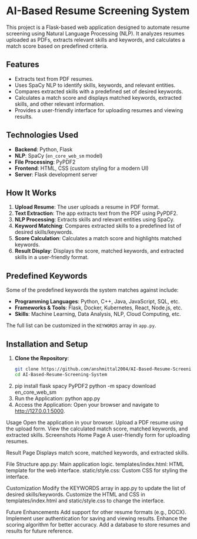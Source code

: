 # AI-Based Resume Screening System

This project is a Flask-based web application designed to automate resume screening using Natural Language Processing (NLP). It analyzes resumes uploaded as PDFs, extracts relevant skills and keywords, and calculates a match score based on predefined criteria.

## Features

- Extracts text from PDF resumes.
- Uses SpaCy NLP to identify skills, keywords, and relevant entities.
- Compares extracted skills with a predefined set of desired keywords.
- Calculates a match score and displays matched keywords, extracted skills, and other relevant information.
- Provides a user-friendly interface for uploading resumes and viewing results.

## Technologies Used

- **Backend**: Python, Flask
- **NLP**: SpaCy (`en_core_web_sm` model)
- **File Processing**: PyPDF2
- **Frontend**: HTML, CSS (custom styling for a modern UI)
- **Server**: Flask development server

## How It Works

1. **Upload Resume**: The user uploads a resume in PDF format.
2. **Text Extraction**: The app extracts text from the PDF using PyPDF2.
3. **NLP Processing**: Extracts skills and relevant entities using SpaCy.
4. **Keyword Matching**: Compares extracted skills to a predefined list of desired skills/keywords.
5. **Score Calculation**: Calculates a match score and highlights matched keywords.
6. **Result Display**: Displays the score, matched keywords, and extracted skills in a user-friendly format.

## Predefined Keywords

Some of the predefined keywords the system matches against include:

- **Programming Languages**: Python, C++, Java, JavaScript, SQL, etc.
- **Frameworks & Tools**: Flask, Docker, Kubernetes, React, Node.js, etc.
- **Skills**: Machine Learning, Data Analysis, NLP, Cloud Computing, etc.

The full list can be customized in the `KEYWORDS` array in `app.py`.

## Installation and Setup

1. **Clone the Repository**:
   ```bash
   git clone https://github.com/anshmittal2004/AI-Based-Resume-Screening-System.git
   cd AI-Based-Resume-Screening-System
2.  pip install flask spacy PyPDF2
python -m spacy download en_core_web_sm
3.  Run the Application:
python app.py
4.  Access the Application: Open your browser and navigate to http://127.0.0.1:5000.

Usage
Open the application in your browser.
Upload a PDF resume using the upload form.
View the calculated match score, matched keywords, and extracted skills.
Screenshots
Home Page
A user-friendly form for uploading resumes.


Result Page
Displays match score, matched keywords, and extracted skills.


File Structure
app.py: Main application logic.
templates/index.html: HTML template for the web interface.
static/style.css: Custom CSS for styling the interface.


Customization
Modify the KEYWORDS array in app.py to update the list of desired skills/keywords.
Customize the HTML and CSS in templates/index.html and static/style.css to change the interface.


Future Enhancements
Add support for other resume formats (e.g., DOCX).
Implement user authentication for saving and viewing results.
Enhance the scoring algorithm for better accuracy.
Add a database to store resumes and results for future reference.
